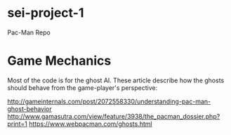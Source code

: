 # sei-project-1
Pac-Man Repo


# Game Mechanics
Most of the code is for the ghost AI. These article describe how the ghosts should behave from the game-player's perspective:

http://gameinternals.com/post/2072558330/understanding-pac-man-ghost-behavior
http://www.gamasutra.com/view/feature/3938/the_pacman_dossier.php?print=1
https://www.webpacman.com/ghosts.html
